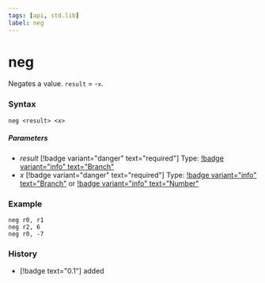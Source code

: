 ```yaml
---
tags: [api, std.lib]
label: neg
---
```

# neg
Negates a value. `result` = -`x`.
### Syntax
```
neg <result> <x>
```
##### Parameters
- *result* [!badge variant="danger" text="required"] Type: [!badge variant="info" text="Branch"](/api-docs/standard/datatypes.md#branch)
- *x* [!badge variant="danger" text="required"] Type: [!badge variant="info" text="Branch"](/api-docs/standard/datatypes.md#branch) or [!badge variant="info" text="Number"](/api-docs/standard/datatypes.md#number)
### Example
```
neg r0, r1
neg r2, 6
neg r0, -7
```
### History
- [!badge text="0.1"] added
